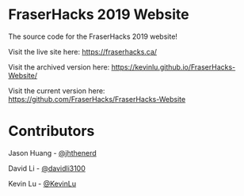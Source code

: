 # FraserHacks 2019 Website

The source code for the FraserHacks 2019 website!

Visit the live site here: https://fraserhacks.ca/

Visit the archived version here: https://kevinlu.github.io/FraserHacks-Website/

Visit the current version here: https://github.com/FraserHacks/FraserHacks-Website

# Contributors

Jason Huang - [@jhthenerd](https://github.com/jhthenerd)

David Li - [@davidli3100](https://github.com/davidli3100)

Kevin Lu - [@KevinLu](https://github.com/KevinLu)
